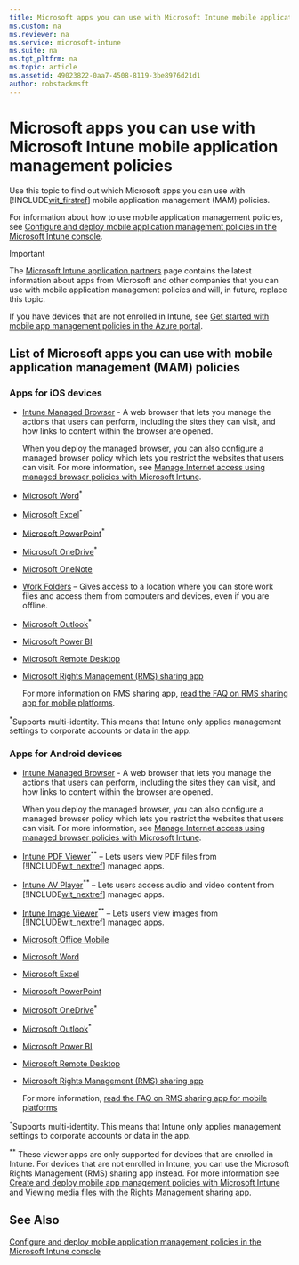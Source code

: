 ```yaml
---
title: Microsoft apps you can use with Microsoft Intune mobile application management policies
ms.custom: na
ms.reviewer: na
ms.service: microsoft-intune
ms.suite: na
ms.tgt_pltfrm: na
ms.topic: article
ms.assetid: 49023822-0aa7-4508-8119-3be8976d21d1
author: robstackmsft
---
```

# Microsoft apps you can use with Microsoft Intune mobile application management policies
Use this topic to find out which Microsoft apps you can use with [!INCLUDE[wit_firstref](../Token/wit_firstref_md.md)] mobile application management (MAM) policies.

For information about how to use mobile application management policies, see [Configure and deploy mobile application management policies in the Microsoft Intune console](../Topic/Configure-and-deploy-mobile-application-management-policies-in-the-Microsoft-Intune-console.md).

> [!IMPORTANT]
> The [Microsoft Intune application partners](http://www.microsoft.com/en-us/server-cloud/products/microsoft-intune/partners.aspx) page contains the latest information about apps from Microsoft and other companies that you can use with mobile application management policies and will, in future, replace this topic.

If you have devices that are not enrolled in Intune, see [Get started with mobile app management policies in the Azure portal](../Topic/Get-started-with-mobile-app-management-policies-in-the-Azure-portal.md).

## <a name="BKMK_Availapps"></a>List of Microsoft apps you can use with mobile application management (MAM) policies

### Apps for iOS devices

-   [Intune Managed Browser](https://itunes.apple.com/us/app/microsoft-intune-managed-browser/id943264951?mt=8) - A web browser that lets you manage the actions that users can perform, including the sites they can visit, and how links to content within the browser are opened.

    When you deploy the managed browser, you can also configure a managed browser policy which lets you restrict the websites that users can visit. For more information, see [Manage Internet access using managed browser policies with Microsoft Intune](../Topic/Manage-Internet-access-using-managed-browser-policies-with-Microsoft-Intune.md).

-   [Microsoft Word](https://itunes.apple.com/us/app/microsoft-word/id586447913?mt=8)<sup>*</sup>

-   [Microsoft Excel](https://itunes.apple.com/us/app/microsoft-excel/id586683407?mt=8)<sup>*</sup>

-   [Microsoft PowerPoint](https://itunes.apple.com/us/app/microsoft-powerpoint/id586449534?mt=8)<sup>*</sup>

-   [Microsoft OneDrive](https://itunes.apple.com/us/app/onedrive/id477537958?mt=8)<sup>*</sup>

-   [Microsoft OneNote](https://itunes.apple.com/us/app/microsoft-onenote-for-iphone/id410395246?mt=8)

-   [Work Folders](https://itunes.apple.com/us/app/work-folders/id950878067?mt=8) – Gives access to a location where you can store work files and access them from computers and devices, even if you are offline.

-   [Microsoft Outlook](https://itunes.apple.com/us/app/microsoft-outlook/id951937596?mt=8)<sup>*</sup>

-   [Microsoft Power BI](https://itunes.apple.com/us/app/microsoft-power-bi/id929738808?mt=8)

-   [Microsoft Remote Desktop](https://itunes.apple.com/app/microsoft-remote-desktop/id714464092?mt=8)

-   [Microsoft Rights Management (RMS) sharing app](https://itunes.apple.com/us/app/rms-sharing/id689516635?mt=8)

    For more information on RMS sharing app, [read the FAQ on RMS sharing app for mobile platforms](https://technet.microsoft.com/dn451248).

<sup>*</sup>Supports multi-identity. This means that Intune only applies management settings to corporate accounts or data in the app.

### Apps for Android devices

-   [Intune Managed Browser](https://play.google.com/store/apps/details?id=com.microsoft.intune.mam.managedbrowser&hl=en) - A web browser that lets you manage the actions that users can perform, including the sites they can visit, and how links to content within the browser are opened.

    When you deploy the managed browser, you can also configure a managed browser policy which lets you restrict the websites that users can visit. For more information, see [Manage Internet access using managed browser policies with Microsoft Intune](../Topic/Manage-Internet-access-using-managed-browser-policies-with-Microsoft-Intune.md).

-   [Intune PDF Viewer](https://play.google.com/store/apps/details?id=com.microsoft.intune.mam.pdfviewer)<sup>**</sup> – Lets users view PDF files from [!INCLUDE[wit_nextref](../Token/wit_nextref_md.md)] managed apps.

-   [Intune AV Player](https://play.google.com/store/apps/details?id=com.microsoft.intune.mam.avplayer)<sup>**</sup> – Lets users access audio and video content from [!INCLUDE[wit_nextref](../Token/wit_nextref_md.md)] managed apps.

-   [Intune Image Viewer](https://play.google.com/store/apps/details?id=com.microsoft.intune.mam.imageviewer)<sup>**</sup> – Lets users view images from [!INCLUDE[wit_nextref](../Token/wit_nextref_md.md)] managed apps.

-   [Microsoft Office Mobile](https://play.google.com/store/apps/details?id=com.microsoft.office.officehub)

-   [Microsoft Word](https://play.google.com/store/apps/details?id=com.microsoft.office.word)

-   [Microsoft Excel](https://play.google.com/store/apps/details?id=com.microsoft.office.excel)

-   [Microsoft PowerPoint](https://play.google.com/store/apps/details?id=com.microsoft.office.powerpoint)

-   [Microsoft OneDrive](https://play.google.com/store/apps/details?id=com.microsoft.skydrive)<sup>*</sup>

-   [Microsoft Outlook](https://play.google.com/store/apps/details?id=com.microsoft.office.outlook&hl=en)<sup>*</sup>

-   [Microsoft Power BI](https://play.google.com/store/apps/details?id=com.microsoft.powerbim)

-   [Microsoft Remote Desktop](https://play.google.com/store/apps/details?id=com.microsoft.rdc.android)

-   [Microsoft Rights Management (RMS) sharing app](https://play.google.com/store/apps/details?id=com.microsoft.ipviewer)

    For more information, [read the FAQ on RMS sharing app for mobile platforms](https://technet.microsoft.com/dn451248)

<sup>*</sup>Supports multi-identity. This means that Intune only applies management settings to corporate accounts or data in the app.

<sup>**</sup> These viewer apps are only supported for devices that are enrolled in Intune. For devices that are not enrolled in Intune, you can use the Microsoft Rights Management (RMS) sharing app instead. For more information see [Create and deploy mobile app management policies with Microsoft Intune](../Topic/Create-and-deploy-mobile-app-management-policies-with-Microsoft-Intune.md) and [Viewing media files with the Rights Management sharing app](../Topic/End-user-experience-for-apps-associated-with-Microsoft-Intune-mobile-app-management-policies.md#bkmk_RMS).

## See Also
[Configure and deploy mobile application management policies in the Microsoft Intune console](../Topic/Configure-and-deploy-mobile-application-management-policies-in-the-Microsoft-Intune-console.md)

